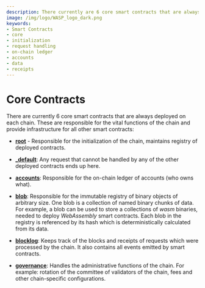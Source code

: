 ```yaml
---
description: There currently are 6 core smart contracts that are always deployed on each  chain, root, _default, accounts, blob, blocklog, and governance.
image: /img/logo/WASP_logo_dark.png
keywords:
- Smart Contracts
- core
- initialization
- request handling
- on-chain ledger
- accounts
- data
- receipts
--- 
```

# Core Contracts

There are currently 6 core smart contracts that are always deployed on each
chain. These are responsible for the vital functions of the chain and
provide infrastructure for all other smart contracts:

- [__root__](root.md) - Responsible for the initialization of the chain, maintains registry of deployed contracts.

- [___default__](default.md): Any request that cannot be handled by any of the
  other deployed contracts ends up here.

- [__accounts__](accounts.md): Responsible for the on-chain ledger of accounts (who owns what).

- [__blob__](blob.md): Responsible for the immutable registry of binary objects of arbitrary size. One blob is a collection of named binary chunks of data. For
  example, a blob can be used to store a collections of _wasm_ binaries, needed
  to deploy _WebAssembly_ smart contracts. Each blob in the registry is 
  referenced by its hash which is deterministically calculated from its data.

- [__blocklog__](blocklog.md): Keeps track of the blocks and receipts of requests which were processed by the chain. It also contains all events emitted by smart contracts.

- [__governance__](governance.md): Handles the administrative functions of the chain. For example: rotation of the committee of validators of the chain, fees and other chain-specific configurations.
